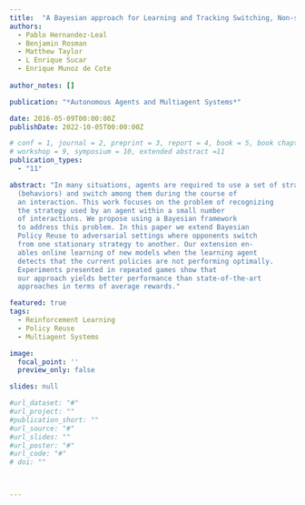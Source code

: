 ```yaml
---
title:  "A Bayesian approach for Learning and Tracking Switching, Non-stationary Opponents"
authors:
  - Pablo Hernandez-Leal
  - Benjamin Rosman
  - Matthew Taylor
  - L Enrique Sucar
  - Enrique Munoz de Cote
  
author_notes: []

publication: "*Autonomous Agents and Multiagent Systems*"

date: 2016-05-09T00:00:00Z
publishDate: 2022-10-05T00:00:00Z

# conf = 1, journal = 2, preprint = 3, report = 4, book = 5, book chapter = 6, thesis = 7, patent = 9
# workshop = 9, symposium = 10, extended abstract =11
publication_types:
  - "11"

abstract: "In many situations, agents are required to use a set of strategies
  (behaviors) and switch among them during the course of
  an interaction. This work focuses on the problem of recognizing
  the strategy used by an agent within a small number
  of interactions. We propose using a Bayesian framework
  to address this problem. In this paper we extend Bayesian
  Policy Reuse to adversarial settings where opponents switch
  from one stationary strategy to another. Our extension en-
  ables online learning of new models when the learning agent
  detects that the current policies are not performing optimally. 
  Experiments presented in repeated games show that
  our approach yields better performance than state-of-the-art
  approaches in terms of average rewards."

featured: true
tags:
  - Reinforcement Learning
  - Policy Reuse
  - Multiagent Systems

image:
  focal_point: ''
  preview_only: false

slides: null

#url_dataset: "#"
#url_project: ""
#publication_short: ""
#url_source: "#"
#url_slides: ""
#url_poster: "#"
#url_code: "#"
# doi: ""



---
```




